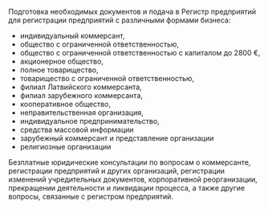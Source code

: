 Подготовка необходимых документов и подача в Регистр предприятий для регистрации предприятий с различными формами бизнеса:
- индивидуальный коммерсант,
- общество с ограниченной ответственностью,
- общество с ограниченной ответственностью с капиталом до 2800 €,
- акционерное общество,
- полное товарищество,
- товарищество с ограниченной ответственностью,
- филиал Латвийского коммерсанта,
- филиал зарубежного коммерсанта,
- кооперативное общество,
- неправительственная организация,
- индивидуальное предпринимательство,
- средства массовой информации
- зарубежный коммерсант и представление организации
- религиозные организации

Безплатные юридические консультации по вопросам о коммерсанте, регистрации предприятий и других организаций, регистрации изменений учредительных документов, корпоративной реорганизации, прекращении деятельности и ликвидации процесса, а также другие вопросы, связанные с регистром предприятий.